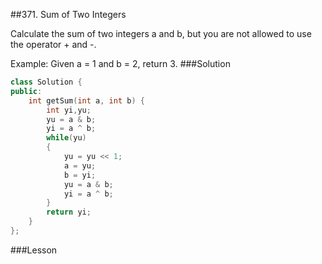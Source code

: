 ##371. Sum of Two Integers


Calculate the sum of two integers a and b, but you are not allowed to use the operator + and -.

Example:
Given a = 1 and b = 2, return 3. 
###Solution
```C++
class Solution {
public:
    int getSum(int a, int b) {
        int yi,yu;
        yu = a & b;
        yi = a ^ b;
        while(yu)
        {
            yu = yu << 1;
            a = yu;
            b = yi;
            yu = a & b;
            yi = a ^ b;
        }
        return yi;
    }
};
```
###Lesson

